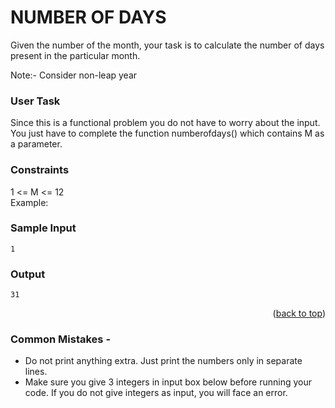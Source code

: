 # NUMBER OF DAYS

Given the number of the month, your task is to calculate the number of days present in the particular month.

Note:- Consider non-leap year

### User Task
Since this is a functional problem you do not have to worry about the input. You just have to complete the function numberofdays() which contains M as a parameter.

### Constraints
1 <= M <= 12 <br />
Example:<br />
### Sample Input
```
1
```
### Output
```
31
```
<p align="right">(<a href="#top">back to top</a>)</p>

### Common Mistakes -
- Do not print anything extra. Just print the numbers only in separate lines.
- Make sure you give 3 integers in input box below before running your code. If you do not give integers as input, you will face an error.
